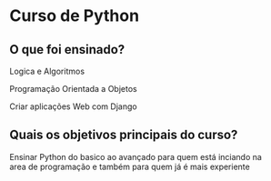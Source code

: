 <h1>Curso de Python</h1>

<h2>O que foi ensinado?</h2>

<p>Logica e Algoritmos</p>
<p>Programação Orientada a Objetos</p>
<p>Criar aplicações Web com Django</p>

<h2>Quais os objetivos principais do curso?</h2>

<p>Ensinar Python do basico ao avançado para quem está inciando na<br>
area de programação e também para quem já é mais experiente</p>

